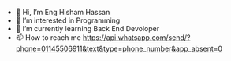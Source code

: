 - 👋 Hi, I’m Eng Hisham Hassan
- 👀 I’m interested in Programming
- 🌱 I’m currently learning Back End Devoloper
- 📫 How to reach me https://api.whatsapp.com/send/?phone=01145506911&text&type=phone_number&app_absent=0

<!---
EngHishamHassan2004/EngHishamHassan2004 is a ✨ special ✨ repository because its `README.md` (this file) appears on your GitHub profile.
You can click the Preview link to take a look at your changes.
--->
